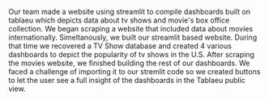 Our team made a website using streamlit to compile dashboards built on tablaeu which depicts data about tv shows and movie's box office collection. 
We began scraping a website that included data about movies internationally. Simeltanously, we built our streamlit based website. During that time we 
recovered a TV Show database and created 4 various dashboards to depict the popularity of tv shows in the U.S. After scraping the movies website, 
we finished building the rest of our dashboards. We faced a challenge of importing it to our stremlit code so we created buttons to let the user see a full 
insight of the dashboards in the Tablaeu public view. 
